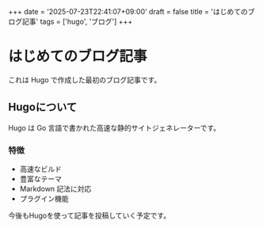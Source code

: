 +++
date = '2025-07-23T22:41:07+09:00'
draft = false
title = 'はじめてのブログ記事'
tags = ['hugo', 'ブログ']
+++

# はじめてのブログ記事

これは Hugo で作成した最初のブログ記事です。

## Hugoについて

Hugo は Go 言語で書かれた高速な静的サイトジェネレーターです。

### 特徴

- 高速なビルド
- 豊富なテーマ
- Markdown 記法に対応
- プラグイン機能

今後もHugoを使って記事を投稿していく予定です。
